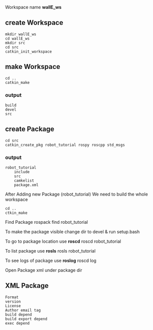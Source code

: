  Workspace name  **wallE_ws**


## create Workspace
    mkdir wallE_ws
    cd wallE_ws
    mkdir src
    cd src
    catkin_init_workspace


## make Workspace
    cd ..
    catkin_make

### output
    build
    devel
    src


## create Package  
    cd src
    catkin_create_pkg robot_tutorial rospy roscpp std_msgs

### output
    robot_tutorial
        include
        src
        camkelist
        package.xml


After Adding new Package (robot_tutorial)
We need to build the whole workspace


    cd ..
    ctkin_make


Find Package
    rospack find robot_tutorial

To make the package visible
    change dir to devel & run setup.bash


To go to package location use **roscd**
    roscd robot_tutorial

To list package use **rosls**
    rosls robot_tutorial

To see logs of package use **roslog**
    roscd log

Open Package xml under package dir



## XML Package
    Format
    version
    License
    Author email tag
    build depend
    build export depend
    exec depend
